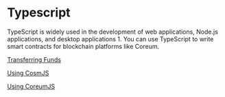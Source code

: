 # Typescript

&#x20;TypeScript is widely used in the development of web applications, Node.js applications, and desktop applications 1. You can use TypeScript to write smart contracts for blockchain platforms like Coreum.

[Transferring Funds](transferring-funds.md)

[Using CosmJS](using-cosmjs.md)

[Using CoreumJS](using-coreumjs.md)
